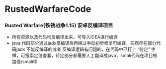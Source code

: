 # RustedWarfareCode
### Rusted Warfare(铁锈战争1.15) 安卓反编译项目 
 - 所有资源以及代码均反编译出来，可导入IDEA进行编译
 - java 代码部分通过jadx反编译后再经过手动初步修复可编译，任然存在部分代码jadx 不能反编译的或者 反编译逻辑有问题的，在代码中已打上 “待定” 字样，可搜索定位查看，待定部分都需要人工翻译成java，smali代码在项目根路径/smali中
